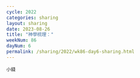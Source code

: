 ```yaml
---
cycle: 2022
categories: sharing
layout: sharing
date: 2023-08-26
title: "神學梳理："
weekNum: 86
dayNum: 6
permalink: /sharing/2022/wk86-day6-sharing.html
---
```


[](https://eccseattle.github.io/media/sharing/2022/wk086/2023-08-26-bin.m4a)

`小錢`

